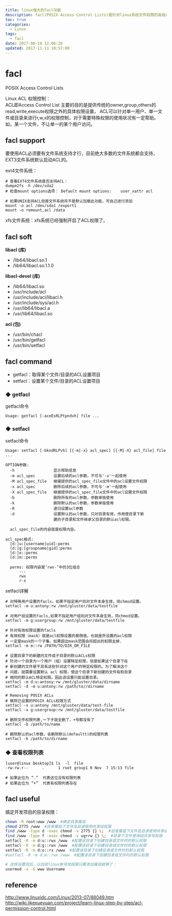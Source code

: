 ```yaml
---
title: linux强大的facl功能
description: facl(POSIX Access Control Lists)是针对linux系统文件权限的高级访问控制。
toc: true
categories:
  - Linux
tags:
  - facl
date: 2017-06-18 12:06:29
updated: 2017-11-11 10:57:00
---
```



# facl 

POSIX Access Control Lists

Linux ACL 权限控制：  
ACL即Access Control List 主要的目的是提供传统的owner,group,others的read,write,execute权限之外的具体权限设置，
ACL可以针对单一用户、单一文件或目录来进行r,w,x的权限控制，对于需要特殊权限的使用状况有一定帮助。
如，某一个文件，不让单一的某个用户访问。

## facl support

要使用ACL必须要有文件系统支持才行，目前绝大多数的文件系统都会支持，EXT3文件系统默认启动ACL的。

ext4文件系统：

```
# 查看EXT4文件系统是否支持ACL：
dumpe2fs -h /dev/sda2
# 检查mount options选项： Default mount options:    user_xattr acl

# 如果UNIX支持ACL但是文件系统并不是默认加载此功能，可自己进行添加
mount -o acl /dev/sda1 /export1
mount -o remount,acl /data
```

xfs文件系统：xfs系统已经强制开启了ACL权限了。

## facl soft

**libacl (库)**
- /lib64/libacl.so.1
- /lib64/libacl.so.1.1.0
 
**libacl-devel (库)**
- /lib64/libacl.so
- /usr/include/acl
- /usr/include/acl/libacl.h
- /usr/include/sys/acl.h
- /usr/lib64/libacl.a
- /usr/lib64/libacl.so

**acl (包)**
- /usr/bin/chacl
- /usr/bin/getfacl
- /usr/bin/setfacl

## facl command

- getfacl：取得某个文件/目录的ACL设置项目
- setfacl：设置某个文件/目录的ACL设置项目

### ◆  getfacl

getfacl命令

```
Usage: getfacl [-aceEsRLPtpndvh] file ...
```

### ◆  setfacl

setfacl命令

```
Usage: setfacl [-bkndRLPvh] [{-m|-x} acl_spec] [{-M|-X} acl_file] file ...

OPTION参数:
  -h                 显示帮助信息
  -m acl_spec        设置后续的acl参数，不可与'-x'一起使用
  -M acl_spec_file   根据提供的acl_spec_file文件中的acl设置文件权限
  -x acl_spec        删除后续的acl参数，不可与'-m'一起使用
  -X acl_spec_file   根据提供的acl_spec_file文件中的acl设置文件权限
  -b                 删除所有的acl参数，参数单独使用
  -k                 删除默认的acl参数，参数单独使用
  -R                 递归设置acl参数
  -d                 设置默认的acl参数，只对目录有效，作用使目录下新
                     建的子目录和文件继承父目录的默认acl权限。

  acl_spec_file的内容就是权限内容。

acl_spec格式:
  [d:]u:[username|uid]:perms
  [d:]g:[groupname|gid]:perms
  [d:]o::perms
  [d:]m::perms
  
  perms: 权限内容是‘rwx-’中的3位组合
      ---
      rwx
      r-x
```

setfacl详解

```
# 对特殊用户设置的facls，如果不指定用户则对文件本身生效，同chmod设置。
setfacl -m u:antony:rw /mnt/gluster/data/testfile

# 对用户组设置的facls,如果不指定用户组则对文件本身生效，同chmod设置。
setfacl -m g:usergroup:rw /mnt/gluster/data/testfile

# 针对有效权限设置的facls
# 有效权限（mask）就是acl权限设置的极限值，也就是所设置的acl权限
# 一定是mask的一个子集，如果超出mask范围会将超出的权限去掉.
setfacl -m m::rw /PATH/TO/DIR_OR_FILE

# 设置目录下的新建的文件或子目录的默认ACLs权限
# 针对一个目录为一个用户（组）设置特定权限，但是如果这个目录下在
# 新创建的文件是不具有这些针对这个用户的特定权限的。为了解决这个
# 问题，就需要设置默认 acl 权限，使这个目录下新创建的文件有和目录
# 相同的默认ACL特定权限。因此该设置只能设置目录。
setfacl -m d:u:antony:rw /mnt/gluster/data/dirname
setfacl -d -m u:antony:rw /path/to//dirname

# Removing POSIX ACLs
# 移除已设置的POSIX ACLs权限方式
setfacl -x u:antony /mnt/gluster/data/test-file
setfacl -x g:usergroup:rw /mnt/gluster/data/testfile

# 删除文件权限列表,一下子就全删了，+号都没有了
setfacl -b /path/to/name

# 删除默认的acl参数，会删除默认(defaultt)的权限列表
setfacl -k /path/to/dirname
```

### ◆  查看权限列表

```
[user@linux Desktop]$ ls  -l  file 
-rw-rw-r--      .      1 root group1 0 Nov  7 15:13 file

# 如果此位为 “.”  代表这位没有权限列表
# 如果此位为 “+”  代表有权限列表存在
```

## facl useful

搞定开发项目的目录权限：

```bash
chown -R root:www /www  #确定目录属组
chmod 2775 /www  #目录属组下文件及目录使用共享组权限
find /www -type d -exec chmod -v 2775 {} \;  #目录属组下文件及目录使用共享组权限
find /www -type f -exec chmod -v ug+rw {} \;  #目录下文件使用组共享写权限
setfacl -R -m d:u::rwx /www  #配置该目录下创建目录或文件时的默认权限
setfacl -R -m d:g::rwx /www  #配置该目录下创建目录或文件时的默认权限
setfacl -R -m d:o::rx /www  #配置该目录下创建目录或文件时的默认权限
#setfacl -R -m d:m::rwx /www  #配置该目录下创建目录或文件时的默认权限

# 这样设置完后，以后给linux账号加权限只要添加属组就够了：
usermod -a -G www Username
```

## reference

http://www.linuxidc.com/Linux/2013-07/88049.htm  
http://wiki.jikexueyuan.com/project/learn-linux-step-by-step/acl-permission-control.html



